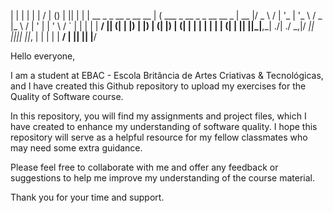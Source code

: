 | | | | | | / | ()
| || | | | __ _ _ __ _ __ __ | ( ___ _ __ _ _ __ __ _
| __ |/ _ \ / | '_ \| '_ \ / _ |_ \ / | ' | | ' \ / ` |
| | | | __/ || (| | |) | |) | (| |) | (| | | | | | | | (| |
|| ||_|__,_| ./| ./ _,|/ _|| |||| ||_, |
| | | | __/ |
|| || |__/

Hello everyone,

I am a student at EBAC - Escola Britância de Artes Criativas & Tecnológicas, and I have created this Github repository to upload my exercises for the Quality of Software course.

In this repository, you will find my assignments and project files, which I have created to enhance my understanding of software quality. I hope this repository will serve as a helpful resource for my fellow classmates who may need some extra guidance.

Please feel free to collaborate with me and offer any feedback or suggestions to help me improve my understanding of the course material.

Thank you for your time and support.
